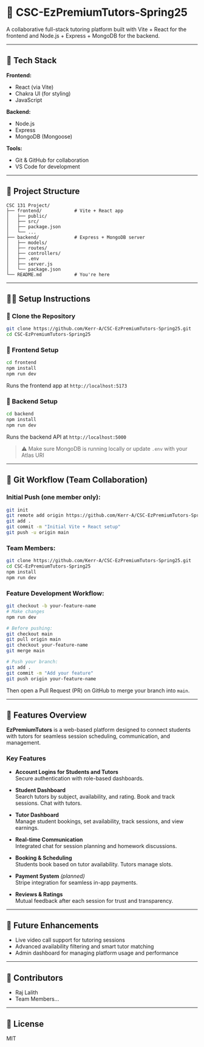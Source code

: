 # 📘 CSC-EzPremiumTutors-Spring25

A collaborative full-stack tutoring platform built with Vite + React for the frontend and Node.js + Express + MongoDB for the backend.

---

## 🚀 Tech Stack

**Frontend:**
- React (via Vite)
- Chakra UI (for styling)
- JavaScript

**Backend:**
- Node.js
- Express
- MongoDB (Mongoose)

**Tools:**
- Git & GitHub for collaboration
- VS Code for development

---

## 📁 Project Structure

```
CSC 131 Project/
├── frontend/            # Vite + React app
│   ├── public/
│   ├── src/
│   ├── package.json
│   └── ...
├── backend/             # Express + MongoDB server
│   ├── models/
│   ├── routes/
│   ├── controllers/
│   ├── .env
│   ├── server.js
│   └── package.json
└── README.md            # You're here
```

---

## 🧑‍💻 Setup Instructions

### 🔹 Clone the Repository
```bash
git clone https://github.com/Kerr-A/CSC-EzPremiumTutors-Spring25.git
cd CSC-EzPremiumTutors-Spring25
```

### 🔹 Frontend Setup
```bash
cd frontend
npm install
npm run dev
```
Runs the frontend app at `http://localhost:5173`

### 🔹 Backend Setup
```bash
cd backend
npm install
npm run dev
```
Runs the backend API at `http://localhost:5000`

> ⚠️ Make sure MongoDB is running locally or update `.env` with your Atlas URI

---

## 👥 Git Workflow (Team Collaboration)

### Initial Push (one member only):
```bash
git init
git remote add origin https://github.com/Kerr-A/CSC-EzPremiumTutors-Spring25.git
git add .
git commit -m "Initial Vite + React setup"
git push -u origin main
```

### Team Members:
```bash
git clone https://github.com/Kerr-A/CSC-EzPremiumTutors-Spring25.git
cd CSC-EzPremiumTutors-Spring25
npm install
npm run dev
```

### Feature Development Workflow:
```bash
git checkout -b your-feature-name
# Make changes
npm run dev

# Before pushing:
git checkout main
git pull origin main
git checkout your-feature-name
git merge main

# Push your branch:
git add .
git commit -m "Add your feature"
git push origin your-feature-name
```
Then open a Pull Request (PR) on GitHub to merge your branch into `main`.

---

## 🌟 Features Overview

**EzPremiumTutors** is a web-based platform designed to connect students with tutors for seamless session scheduling, communication, and management. 

### Key Features
- **Account Logins for Students and Tutors**  
  Secure authentication with role-based dashboards.

- **Student Dashboard**  
  Search tutors by subject, availability, and rating. Book and track sessions. Chat with tutors.

- **Tutor Dashboard**  
  Manage student bookings, set availability, track sessions, and view earnings.

- **Real-time Communication**  
  Integrated chat for session planning and homework discussions.

- **Booking & Scheduling**  
  Students book based on tutor availability. Tutors manage slots.

- **Payment System** *(planned)*  
  Stripe integration for seamless in-app payments.

- **Reviews & Ratings**  
  Mutual feedback after each session for trust and transparency.

---

## 📆 Future Enhancements
- Live video call support for tutoring sessions
- Advanced availability filtering and smart tutor matching
- Admin dashboard for managing platform usage and performance

---

## 💼 Contributors
- Raj Lalith
- Team Members...

---

## 📄 License
MIT

